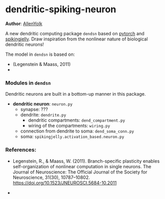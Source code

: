 # dendritic-spiking-neuron

**Author**: [AllenYolk](mailto:2627099045@qq.com)

A new dendritic computing package `dendsn` based on [pytorch](https://github.com/pytorch/pytorch) and [spikingjelly](https://github.com/fangwei123456/spikingjelly).
Draw inspiration from the nonlinear nature of biological dendritic neurons!

The model in `dendsn` is based on:
* (Legenstein & Maass, 2011)
*

### Modules in `dendsn`

Dendritic neurons are built in a bottom-up manner in this package.

* **dendritic neuron**: `neuron.py`
    * synapse: ???
    * dendrite: `dendrite.py`
        * dendritic compartments: `dend_compartment.py`
        * wiring of the compartments: `wiring.py`
    * connection from dendrite to soma: `dend_soma_conn.py`
    * soma: `spikingjelly.activation_based.neuron.py`



### References:
* Legenstein, R., & Maass, W. (2011). Branch-specific plasticity enables self-organization of nonlinear computation in single neurons. The Journal of Neuroscience: The Official Journal of the Society for Neuroscience, 31(30), 10787–10802. https://doi.org/10.1523/JNEUROSCI.5684-10.2011

* 